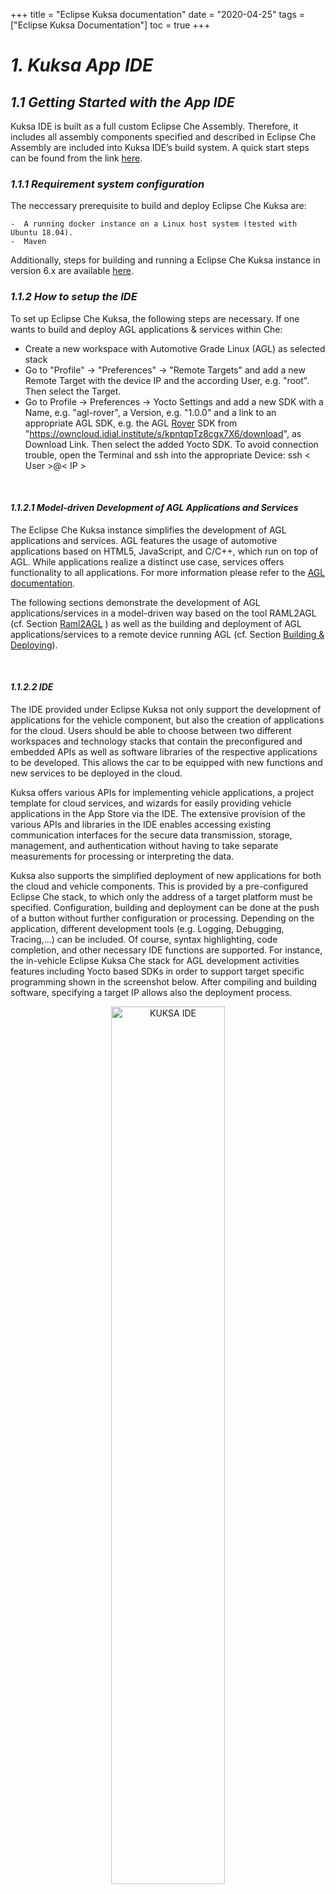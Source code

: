 +++
title = "Eclipse Kuksa documentation"
date = "2020-04-25"
tags = ["Eclipse Kuksa Documentation"]
toc = true
+++

# *1. Kuksa App IDE*

## *1.1 Getting Started with the App IDE*

Kuksa IDE is built as a full custom Eclipse Che Assembly. Therefore, it includes all assembly components specified and described in Eclipse Che Assembly are included into Kuksa IDE’s build system. A quick start steps can be found from the link [here](https://kuksa-che-ide.readthedocs.io/en/latest/quick/index.html).

### *1.1.1 Requirement system configuration*

The neccessary prerequisite to build and deploy Eclipse Che Kuksa are:
    
    -  A running docker instance on a Linux host system (tested with Ubuntu 18.04).
    -  Maven
  
Additionally, steps for building and running a Eclipse Che Kuksa instance in version 6.x are available [here](https://kuksa-che-ide.readthedocs.io/en/latest/).

### *1.1.2 How to setup the IDE*

To set up Eclipse Che Kuksa, the following steps are necessary. If one wants to build and deploy AGL applications & services within Che:

- Create a new workspace with Automotive Grade Linux (AGL) as selected stack
- Go to "Profile" → "Preferences" → "Remote Targets" and add a new Remote Target with the device IP and the according User, e.g. "root". Then select the Target.
- Go to Profile → Preferences → Yocto Settings and add a new SDK with a Name, e.g. "agl-rover", a Version, e.g. "1.0.0" and a link to an appropriate AGL SDK, e.g. the AGL [Rover](https://github.com/app4mc-rover) SDK from "https://owncloud.idial.institute/s/kpntqpTz8cgx7X6/download", as Download Link. Then select the added Yocto SDK.
To avoid connection trouble, open the Terminal and ssh into the appropriate Device: ssh < User >@< IP >

&nbsp;

#### *1.1.2.1 Model-driven Development of AGL Applications and Services*

The Eclipse Che Kuksa instance simplifies the development of AGL applications and services. AGL features the usage of automotive applications based on HTML5, JavaScript, and C/C++, which run on top of AGL. While applications realize a distinct use case, services offers functionality to all applications. For more information please refer to the [AGL documentation](https://docs.automotivelinux.org/docs/apis_services/en/dev/).

The following sections demonstrate the development of AGL applications/services in a model-driven way based on the tool RAML2AGL (cf. Section [Raml2AGL](https://github.com/eclipse/kuksa.ide/tree/master/che-6#raml2agl) ) as well as the building and deployment of AGL applications/services to a remote device running AGL (cf. Section [Building & Deploying](https://github.com/eclipse/kuksa.ide/blob/master/che-6/building-and-deploying)).

&nbsp;

#### *1.1.2.2 IDE*

The IDE provided under Eclipse Kuksa not only support the development of applications for the vehicle component, but also the creation of applications for the cloud. Users should be able to choose between two different workspaces and technology stacks that contain the preconfigured and embedded APIs as well as software libraries of the respective applications to be developed. This allows the car to be equipped with new functions and new services to be deployed in the cloud.

Kuksa offers various APIs for implementing vehicle applications, a project template for cloud services, and wizards for easily providing vehicle applications in the App Store via the IDE. The extensive provision of the various APIs and libraries in the IDE enables accessing existing communication interfaces for the secure data transmission, storage, management, and authentication without having to take separate measurements for processing or interpreting the data.

Kuksa also supports the simplified deployment of new applications for both the cloud and vehicle components. This is provided by a pre-configured Eclipse Che stack, to which only the address of a target platform must be specified. Configuration, building and deployment can be done at the push of a button without further configuration or processing. Depending on the application, different development tools (e.g. Logging, Debugging, Tracing,...) can be included. Of course, syntax highlighting, code completion, and other necessary IDE functions are supported. For instance, the in-vehicle Eclipse Kuksa Che stack for AGL development activities features including Yocto based SDKs in order to support target specific programming shown in the screenshot below. After compiling and building software, specifying a target IP allows also the deployment process.

<p style="text-align:center;">
	<a href="Kuksa_IDE.png">
		<img src="Kuksa_IDE.png"
			alt="KUKSA IDE" width="60%">
	</a>
</p>

In order to make new applications applicable to a greater amount of vehicles, applications need to be centrally checked, managed, and organized with regard to various in-vehicle derivatives and variants in such a way that only vehicle-appropriate applications are accessible. Similar to a Smartphone App Store, it has to be possible to add new functions and applications to their vehicle or perform updates or upgrades. Therefore, standardized interfaces of the in-vehicle and cloud platforms are required and they must offer the most diverse and yet simple infrastructure for vehicle owners. Authentication methods, security concepts, variant management, and suitable data transmission technologies in combination with the publicly accessible ecosystem form mandatory components as well as the difference to existing solutions. [Click](https://www.eclipse.org/community/eclipse_newsletter/2018/july/kuksa.php) here to read more.

&nbsp;

{{< myshortcodes>}}

### *1.1.3 Writing your first Kuksa In-Vehicle App*
Kuksa Demo-Apps for the In-Vehicle platform can be found from the repository link [here](https://github.com/eclipse/kuksa.apps/tree/master/invehicle-apps).

{{< /myshortcodes>}}

&nbsp;

{{< myshortcodes>}}
### *1.1.4 Writing your first Kuksa Cloud App*
Demo Kuksa Cloude App can be found from the repository link [here](https://github.com/eclipse/kuksa.apps/tree/master/cloud-apps). However, by the time of preparing this document, the repository content was void.
{{< /myshortcodes>}}

&nbsp;

{{< myshortcodes>}}
### *1.1.5 Testing your Apps*
{{< /myshortcodes>}}

&nbsp;

{{< myshortcodes>}}
### *1.1.6 Deploying your Apps*
{{< /myshortcodes>}}

&nbsp;

{{< myshortcodes>}}
### *1.1.7 Install your In-Vehicle App in your car (see In-Vehicle platform Getting Started)*
{{< /myshortcodes>}}

&nbsp;

{{< myshortcodes>}}
### *1.1.8 Install your Cloud App in your Cloud (see Cloud platform Getting Started)*
{{< /myshortcodes>}}

&nbsp;


## *1.2 Kuksa App examples*
The eclipse Che doesn’t provide a standard mechanism to add custom sample projects during build time. Therefore, Kuksa IDE provides an easy and straight forward mechanism to append them to ones provided by Eclipse Che during build time. [Sample Projects](https://gitlab-pages.idial.institute/pedro.cuadrachamorro/kuksa-ide/samples/index.html) can be found from this link.

&nbsp;
&nbsp;
&nbsp;


# *2. Kuksa In-Vehicle platform*

## *2.1 Getting started with the In-vehicle platoform*

[Eclipse Kuksa](https://www.eclipse.org/kuksa/) includes an open and secure cloud platform that interconnects a wide range of vehicles to the cloud via open in-car and Internet connection and is supported by an integrated open source software development ecosystem. The Eclipse Kuksa project conatins a set of repositories and this repo is one among those that contains in-vehicle platform code and also contains required layers and bindings to build a Kuksa adapted AGL (Automotive Grade Linux) distribution. The in-vehicle platform is primarily designed to work with AGL. However the individual components found in [this repo](https://github.com/eclipse/kuksa.invehicle) could be used on other platforms as well.

Kuksa is a wrapper project around Automotive Grade Linux (AGL). From its side, AGL uses Yocto/Bitbake building system to build an automotive domain specific Linux distribution. Therefore, this projects provides a building system that adds Kuksa's specific Bitbake layers on top of the original AGL. The scripts in this project help ease the process of building an AGL image by simple using a few commands. This project includes the yocto recipes found in meta-kuksa project.

&nbsp;

### *2.1.1 Required System Configuration (HW/SW)*

In order to Build the Image/SDK with cmake scripts, the required system configuration both (hardware and software) are:

    - Ubuntu 16

    - Fast Internet connection.

    - Minimum of 100 GB memory.

    - Some patience as it takes about 8 hours the first time.

To build the Image/SDK, run;
    
    cd <agl-kuksa-root>
    mkdir build
    cd build
    cmake ..
    make <agl-kuksa-target>

Where \<agl-kuksa-target> can be;

    agl-kuksa-sdk: AGL kuksa image and SDK
    agl-kuksa: AGL kuksa Image only
    Other Targets to follow.

The output images can be seen at \<agl-kuksa-root>/build/images and the SDKs at \<agl-kuksa-root>/build/sdk.

To set up and build the Image using yocto/bitbake, the necessary prerequisites are: 


    Need Ubuntu 16

    Fast Internet connection.

    Minimum of 100 GB memory.

    Some patience as it takes about 8 hours the first time.

&nbsp;

### *Steps*

#### *Setup the machine*

Install the necessary packages:
    
    sudo apt-get install gawk wget git-core diffstat unzip texinfo gcc-multilib build-essential chrpath socat libsdl1.2-dev xterm cpio curl

Then set up the repo tool. Repo tool is used to download the recipes for AGL image.
    
    export AGL_TOP=$HOME/workspace_agl; mkdir -p $AGL_TOP
    mkdir -p ~/bin ; export PATH=~/bin:$PATH ;curl https://storage.googleapis.com/git-repo-downloads/repo > ~/bin/repo; chmod a+x ~/bin/repo

Then download the Funky Flounder version of AGL. This version has been tested and is recommended.

    cd $AGL_TOP ;repo init -b flounder -m flounder_6.0.1.xml -u https://gerrit.automotivelinux.org/gerrit/AGL/AGL-repo ;repo sync

&nbsp;

#### *Start Building*
Start the build system and would take about 7 hours to complete if you are running for the first time, so you could take a nap :P. The Yocto/bitbake build system has a caching mechanism and hence from the next time on, this would only take a few minutes.

    source meta-agl/scripts/aglsetup.sh -m raspberrypi3 agl-demo agl-netboot agl-appfw-smack ; bitbake agl-demo-platform

&nbsp;
#### *Adding Kuksa layers*
Go to $HOME/workspace_agl/build/conf folder and open bblayers.conf file.

Append the following lines to the end of the file.

    BBLAYERS =+ " \
        ${METADIR}/meta-kuksa \
        ${METADIR}/meta-kuksa/meta-kuksa-bsp \
        ${METADIR}/meta-virtualization \
    "
Now copy the meta-kuksa folder (Link : https://github.com/eclipse/kuksa.invehicle/agl-kuksa) into the $HOME/workspace_agl directory.

&nbsp;

### *2.1.2 Set up the platform*
To get started with In-Vehicle platform: AGL KUKSA Build and Run on Raspberry Pi 3 / Compute Module 3 (Lite) can be found from the link [here](https://github.com/eclipse/kuksa.invehicle/tree/master/agl-kuksa).

&nbsp;
#### *Building for the Raspberry Pi Compute Module 3 (Lite)*

To build for the Raspberry Pi CM3 (Lite) platform, go to $HOME/workspace_agl/build/conf folder and open local.conf file.

Append the following lines to the end of the file.

    KERNEL_IMAGETYPE = "zImage"

&nbsp;

#### *Configure meta-kuksa layer*

The Kuksa layer contains recipes for the APIs and Apps contained in Eclipse Kuksa In-vehicle repo.

The AGL image with meta-kuksa layer adds w3c-visserver-api and elm327-visdatafeeder as systemd services. It will install the datalogger apps in the respective locations /usr/bin/datalogger-\<PROTOCOL>.

&nbsp;

#### *Set up wifi*

*NOTE. Ignore this step if wifi is not required.*

With meta-kuksa layer the wifi connection could be set up while building an Image so that the target device connects to the specified wifi, which make it easier to ssh into the device. The wifi settings could be configured by modifying the meta-kuksa/recipes-devtools/wifi-conf/files/wifi_default.config file. Update the "Name" and the "Passphrase" of the wifi you want the device to connect to. More more secured wifi connection please refer to the link.

&nbsp;

#### *configure Bluetooth connection with ELM 327 bluetooth adapter*

The elm327-datafeeder service connects to an ELM327 Bluetooth adapter to retrieve data from the vehicle. Hence the bluetooth connection with the ELM327 adapter needs to be established before the service starts. The BT connection can be configured by Updating the MAC-Address of the adapter along with its pairing PIN. The MAC-Addr and PIN can be updated in *meta-kuksa/recipes-elm327-visdatafeeder/elm327-visdatafeeder/files/bt_setup.sh*

Update the fields

<p style="text-align:center;">
	<a href="bt_setup.png">
		<img src="bt_setup.png"
			alt="Bluetooth connection setup" width="60%">
	</a>
</p>

Now, build image with Kuksa layers:

    source meta-agl/scripts/aglsetup.sh -m raspberrypi3 agl-demo agl-netboot agl-appfw-smack ; bitbake agl-demo-platform

This would take a few minutes to execute and at the end of the process the bootable image for RaspberryPi 3 will be found in the below location

    $HOME/workspace_agl/build/tmp/deploy/images/raspberrypi3

&nbsp;

### *2.1.3 Connect the platform to Kuksa portal*

Once the image is ready, burn it onto a SD-card and boot up the image on RPi3. The w3c-visserver-api requires the vss_rel_1.0.json file to set up the vss tree structure. This file can be copied to the */usr/bin/w3c-visserver* folder by using scp command (sample file is available under https://github.com/GENIVI/vehicle_signal_specification or could also be generated using the tools in the repo). Once the file has been copied reboot the RPi3.

&nbsp;

#### *Launch Datalogger apps*

The Datalogger apps connect to a remote HONO-Instance and hence the IP-address of the Hono-Instance needs to be updated. The datalogger apps are already installed if you have followed the above steps. Now update the Hono configuration in the /usr/bin/datalogger-*/start.sh with valid IP-address for the respective adapters (e.g., HTTP and MQTT), Port, Device and password for Hono.

And you could start the datalogger apps by executing ./usr/bin/datalogger-*/start.sh

The apps connect to the w3c-visserver service using a websocket connection and retrieves Signal.OBD.RPM and Signal.OBD.Speed values to send to hono by packing the retrieved data into a json which looks like this {SPEED:xxx} & {RPM:yyy}

The Datalogger example for kuksa-app which connects to the w3c-visserver service via Websocket and talks to the Eclipse Hono MQTT adapter are :- [DataLogger-HTTP app](https://github.com/eclipse/kuksa.invehicle/tree/master/datalogger-http) and [DataLogger-Mqtt](https://github.com/eclipse/kuksa.invehicle/tree/master/datalogger-mqtt).

&nbsp;

{{< myshortcodes>}}
### *2.1.4 Search for an In-Vehicle App*
{{< /myshortcodes>}}

&nbsp;

### *2.1.5 Install an In-Vehicle App*

In-vehicle application software installation/update

– Admin user shall be able to perform a command to install or update In-vehicle application software from management web page of OTA server. For this purpose, OTA server shall send a message to the OTA client running on In-vehicle platform.
This message shall include the name of last version of the software and binary file repository link of the software.

– OTA client shall handle the message coming from OTA server and install or update In-vehicle application software from the binary file repository link. OTA client shall reply a message to the OTA server about the status of installation (succeeded or failed).

– OTA client shall display a status message on HMI after software installation process is completed.

– OTA server shall keep and maintain the data as a time series data in OTA server database.

&nbsp;

#### *Installing RoverApp*

This tutorial [link](https://app4mc-rover.github.io/rover-docs/content/installation.html#) contains how to set up a Rover-specific Raspbian image from scratch and the basic workflow to run the Roverapp applications.

&nbsp;

{{< myshortcodes>}}
### *2.1.6 Test the In-Vehicle App*
{{< /myshortcodes>}}

&nbsp;

{{< myshortcodes>}}
## *2.2 Configure the In-Vehicle platform*
{{< /myshortcodes>}}

&nbsp;

## *2.3 Overview of the In-Vehicle platform and its architecture.*

&nbsp;

### *In-Vehicle Platform*
The Kuksa environment is created to provide addon services to the connected vehicles. This provides a complite functionality of the vehicles through deploying the *Apps* on the in-vehicle platform. Therefore, three layers of components are required to enable this purpose:

**Core Layer**: Contains the in-vehicle platform components, such as operating system and application runtime. It, furthermore, allows the vehicle owner to interact with the vehicle, e.g., via smartphone access. In addition, it provides an intrface to the 5G infrastructure similar to the core layer of the cloud back-end. 

**API / Binding Layer**: consists of relevant APIs and components for internal and external communication.

**Application Layer**: It represents the arrangement of all Apps that are running within the in-vehicle platform.

The in-vehicle platform addtionally provides means for rertrieving telemetry data collected by the vehicle itself as well as a human machine interface (HMI ) for user interaction.

&nbsp;

### *In-vehicle connectivity*

This section provides an overview of the communication protocols that are currently used in the existing automotive architectures as well as their interconnections in the Electrical / Electronic (E/E) in-vehicle architecture.
The scope of these protocols defines the in-vehicle communication interfaces for
the APPSTACLE platform. 

#### *Protocols*

Automotive protocols are classified by the Society of Automotive Engineers (SAE) into four categories according to the transmission rate and their role in the automotive architecture. Specifically, Class A defines the protocols that are used for convenience systems (e.g. lighting, windows, seatcontrols) and require inexpensive, low-speed communication. Class B defines the protocols supporting instrument cluster or vehicle speed communication and require medium-speed communication. Furthermore, Class C is defined for real-time control ECUs such as the engine, braking and steer-by-wire and require high-speed communication. Finally, telematics systems usually require higher communication speed for multimedia (audio / video) and navigation, and therefore SAE defined the additional Class D communications. All four protocol Class categories are illustrated in <span style="color:lightblue">Table 1</span> along with the protocols that belong to each category and are used for in-vehicle communication in terms of their characteristics.

<p style="text-align:center;">
	<a href="AutomotiveNetwork.png">
		<img src="AutomotiveNetwork.png"
			alt="Automotive network" width="60%">
	</a>
</p>

&nbsp;

**Table 12.: Characteristics of the communication protocols**

|Bus|LIN|CAN|CAN FD|FlexRay|MOST|Automotive Ethernet|
|---|----|----|----|----|----|----| 
|Used in Application domains Message transmission Access control Maximum Data Rate Protocol Class | Subnets Body Soft Synchronous Polling 20 kbps A|Soft real-time Powertrain, Chassis Asynchronous CSMA/CA 1 Mbps BC| Soft real-time a a CSMA/CA 10 Mbps D|Hard real-time Chassis, Powertrain Synchronous and Asynchronous TDMA 10 Mbps D | Multimedia Multimedia and Telematics Synchronous and Asynchronous CSMA/CA 24Mbps D| Multimedia Telematics and active safety Synchronous and Asynchronous CSMA/CD 100Mbps D| 
 
&nbsp;

#### *Architectural Overview of In-vehicle*

Modern automotive embedded systems consist of several subsystems, which are comprised of one or several Electronic Control Units (ECUs). In turn, the ECUs are made up of a micro-controller and a set of sensors and actuators. They are able to communicate through the transmission of electronic or optical signals through a dedicated communication unit. The subsystems that rely on network communication in automotive systems are divided into five main categories: power train, chassis, body, HMI, and telematics (illustrated in <span style="color:lightblue">Figure 3</span>). Each subsystem uses a different protocol to communicate, which is selected based on the architectural requirements and the subsystem functionality. Specifically, the powertrain domain is related to the systems that participate in the longitudinal propulsion of the vehicle,including engine, transmission and all subsidiary components. This domain is supported by a dedicated subsystem called Drive CAN using the Controller Area Network (CAN) for data exchange. The chassis domain refers to the four wheels and their relative position and movement; in this domain the systems are mainly steering and braking. In this subsystem category we find two protocols that are used for high-critical communication, namely CAN and FlexRay, as well as the Local Interconnect Network (LIN) for the lower critical functionalities (e.g. door locking, window raising / lowering). According to the EAST-EEA 1 project definition the body domain includes the entities that do not belong to the vehicle dynamics (i.e., being those that support the car’s user) such as airbags, wipers, lighting, etc. Today’s cars sometimes use two CAN buses (peripheral CAN and body CAN) which interconnect the ECUs of the comfort domain. The telematics domain includes the equipment allowing information exchange between electronic systems and the driver (displays and switches). Such interactions are possible through the infotainment subsystem that is supported by the MOST protocol. Finally additional peripheral systems (e.g.,cameras) allow the in-vehicle system to monitor and extract information from its physical environment through the use of Automotive Ethernet technologies. All the aforementioned systems are able to exchange data through a central gateway (<span style="color:lightblue">Figure 3</span>) that is able to map (through packet encapsulation) or forward messages from one subsystem to another.

1. It enables communication with the infotainment unit or the ECUs internal to the vehicle.
2. Telemetry data or data specified in the Cloud platform related to internal vehicle functionality.
    * Vehicle diagnostics (e.g. health monitoring).
    * System metadata (which components are present, heartbeats etc).
3. Interacts with the in-vehicle HW for data gathering and with the ex-vehicle connectivity for data forwarding.
4. One component per vehicle with different interfaces according to the employed protocols.
5. Information about the protocols used in the internal vehicle architecture.
    * Depending on the chosen protocols: what components are communicating what information.
    * Development of software modules for handling data for each protocol.

### *Ex-vehicle connectivity*

The technology evolution in the automotive vehicles contributed to the demands for smarter mobility solutions. These solutions are focused on several types of V2X communication:

* Vehicle-2-Vehicle (V2V)
* Vehicle-2-Infrastructure/Infrastructure-2-Vehicle (V2I,I2V)
* Vehicle-2-Pedestrian (V2P) / Pedestrian-2-Vehicle (P2V)
* Vehicle-2-Network (V2N) / Network-2-Vehicle (N2V), 5) Infrastructure-2-Network (I2N) / Network-2-Infrastructure (N2I).

These types along with their interactions are demonstrated below.

<p style="text-align:center;">
	<a href="V2XCommunicationType.png">
		<img src="V2XCommunicationType.png"
			alt="V2X communication types" width="60%">
	</a>
</p>

The units supporting V2X communication are:

* *RoadSide unit (RSU)*: It is connected to road sensors (e.g. induction loops, cameras) and a local control center, such that it performs actions or exchanges critical information other vehicles or servers about road or traffic management.
* *OnBoard unit (OBU)*: The on-board unit (OBU) is a radio built-in vehicle device mounted on each vehicle that transmits vehicle data (i.e. identification and location) to a transponder. The OBU itself is a transponder, that is, a data exchange takes place automatically and only on request of one of the participating devices. It allows Vehicle-to-Vehicle (V2V) and Vehicle-to-Infrastructure (V2I, I2V) communications with other OBUs or RSUs.
* *Backend server* : It is composed by a PKI, traffic management and roadside unit management servers, all accessible via the RSU’s or cellular base stations. In order to facilitate this evolution a couple of solutions were defined that are split into 3 main categories:
* *5G radio access technologies*: This technology provides wide area, broadband access. The 5G technology is currently in the process of conceptual development and standardization by the World Radiocommunication Conference (WRC). The 5G technology is expected to have a specific V2X aspect of the 5G technology in a practical scale after 2020. However, in this document we are leveraging the limited standardization to illustrate conceptually its main scope and architectural view.
* *Pre-5G radio access technologies*: Multiple cellular technologies were identified by the ETSI 3rd Generation Partnership Project (3GPP), LoRa Alliance and other organizations, such as Narrowband IoT , Long Term Evolution for Machines (LTE-M), LoRA are considered. Even though these technologies are already used in V2P/P2V, the main challenge when adopting them in other V2X communication types are reliability and safety, which are currently not addressed in the scope of Low-Power Wide Area Networks (LPWAN). 
* *Non-cellular technologies providing wireless access*: IEEE has defined different standards for wireless communication, such as 802.11ac and 802.11p, however only 802.11p is flexible in terms of throughput and offers higher reliability, even though its maximal throughout is more limited than 802.11ac (from 3 to 27 Mbps raw data rate). The reason behind this is that 802.11p was designed particularly for for safety-related Vehicular Ad-hoc NETworks (VANET), including the V2V and V2I/I2V concepts. IEEE 802.11p technology is currently fully specified and already deployed in different locations. The following paragraphs start with a description of the scenarios supported by 802.11p communi-cation and cellular communication. This is followed by a description on both the 802.11p and 5G technologies. In the scope of this section we focus on these two technologies, because, to the best of our knowledge, they are considered as the leading candidates for V2X communication. 


**Property:**
1. It enables outward and inward communication between the vehicle and the external entity.
2. No data processing as such.
    * Re-Packs the data received from bus to appropriate format for the external entity and vice versa.
3. It has the direct connection to the BUS and no direct user interaction.
4. There will be multiple instances in the minimum two cases.
5. Driver for hardware component.
    * (Since Development Stage) Need manual configuration at the moment for 5G mm Radio.


### *App Runtime*

**Property:**
1. The APP Runtime provides the environment for executing APPs and starts / stops APPs. It has to provide and control resources for the APP, enforce access control (permissions), and isolate APPs from each other.
2. APPs, configuration data (permissions, options, ...), APP data.
3. The APP Runtime permits or denies communication between APPs, or APP and backend (depending on "the policy"). The APP Runtime obtains APPs from the marketplace. It can be configured by the OEM and/or the vehicle owner (via backend and/or an in-vehicle user interface; probably also by devices [with authorization]).
4. There is one APP Runtime per in-vehicle platform. It could be part of the operating system.
5. Initialisation / start up: The APP Runtime is started during the (secure) boot process. It can be configured by the OEM and the vehicle owner (details are left open in this document), e.g., to configure permissions ("the policy").

### *Automotive API*

The Application Programming Interface (API) for vehicles are introduced and discussed in here. The automotive APIs try to achieve (a) merging the potentially very complex device and network structure of a car into a single virtual device and (b) hiding the differences between manufacturers, models and makes behind a common interface. On the other hand these interfaces strongly differ in their scope (data-subset or use-case), technological approach and creators.

#### *AUTOSAR*

AUTomotive Open System ARchitecture (AUTOSAR) is a cooperation between car manufacturers, OEMs and tool manufacturers and defines a software development paradigm for Electronic Control Units (ECUs) in the automotive domain. In order to separate the development process of application software from the chosen ECU hardware platform, AUTOSAR is introducing a layer model with the three layers Application Software, Runtime Environment and Basic Software.

<p style="text-align:center;">
	<a href="AutosarLayerModel.png">
		<img src="AutosarLayerModel.png"
			alt="Autosar Layers" width="60%">
	</a>
</p>

The top layer is formed by the application software. It is divided into software components, each of which realizes a part of the application and can consume and provide data via so-called ports. Any communication that does not take place via port connections is forbidden. A port is classified via a port interface (here referred to as interface). Two ports can only be connected to each other if both ports use compatible interfaces.
Two important communication paradigms, that are selected by interfaces, are client-server and sender-receiver communication. For client-server communication, a server component provides functions (C, C++) which can be called by clients. A 1:n communication is also possible (i. e. a server can provide its functionality to several clients). In sender-receiver communication, a sender provides data that can be consumed by receiver components. Both 1:n and m:1 communication is possible here (i.e. a date can be consumed by several components or several senders provide a date for one receiver concurrently). Many-to-many communication is not provided.

The lower layer consists of the basic software and contains the hardware drivers, the operating system and the communication stack. The communication stack handles communication from and to other ECUs that are connected via network interfaces like CAN, LIN, Flexray, automotive Ethernet, etc.

All communication, whether between software components on the upper level or between software components and basic software on the lower level, is realized via the runtime environment (RTE), which forms the middle layer. The RTE specification document defines a schema for API functions (C, C++), which are usually generated by code generators of the AUTOSAR modeling tools according to the modeled communication between software components and basic software. All communication must take place via the (generated) API functions. Other communication is not permitted. Likewise, all communication interfaces must be defined at the time of development, which makes it impossible to dynamically extend the software architecture at runtime.

**Property:**
1. The Automotive API provides an interface to in-vehicle data for APPs (and cloud ser-vices? other entities??). An (operating system) service ("Automotive API server") implements the Automotive API, for instance similar to the "Vehicle Information Service" specified by the W3C.
2. Vehicle data (sensor data, diagnosis information, configuration of vehicle components, vehicle status information, ...).
3. It can be used by APPs (and cloud services, etc.) to retrieve information from the vehicle, to send data to in-vehicle components, and to write (vehicle) configuration data.
4. There is one Automotive API per in-vehicle platform.
5. Initialisation / start up: The "Automotive API" service is started during the (secure) boot process.


### *Apps*

**Property:**
1. (In-vehicle) APPs are programs that provide new features to the vehicle.
2. App data (depends on APP / use case).
3. APPs are executed and controlled by the APP Runtime and can access in-vehicle data via the Automotive API. They can communicate with other entities via connectivity APIs (cf. architecture picture). If permitted (by "the policy"), they might communicate with cloud services (backend providers) and other APPs, and they could interact with the driver via a GUI (if available). APPs can access resources via the APP Runtime (subject to "the policy"). A user can install APPs from the Marketplace in the vehicle.
4. There can be multiple APPs per in-vehicle platform.
5. Initialisation / start up: APPs are started by the APP Runtime. Configuration data depends on the APP / use case.

### *Device Management Client*

**Property:**
1. The DM is responsible for keeping the devices compliant to the whole system land-scape. This starts with building up a base in communication and process protocols. It is also providing features for securely enrolling new devices, governing and con-figuring them while being out in the field, monitoring and debugging their behavior remotely and maintaining the devices with software updates. Four subjects can be distinguished:
    * Enrollment includes provisioning and authentication for bringing new devices into an IoT landscape. The authentication assures that only trust-worthy devices are added to the network and connected to cloud services. Also only authorized users should be able to bring in new devices and gain access according to their roles granted.
    * Governing contains features for controlling and configuring devices. As IT systems are often under a constant development, some parts change and so do some of their constants, for example network addresses or ports.
    * Monitoring keeps an eye on all components of the system and their status. Reports and alerts for incidents are raised and logged. An on-time awareness of system issues is enabled. For diagnosis and solving software bugs it is also imperative to load log dumps remotely from devices.
    * Maintenance with the ability to distribute and apply software updates is the fourth subject. The device management assures that the update is delivered and applied to the device according to the present constraints. Feedback mechanisms answer back to the cloud for a detailed status of the update.
2. **Process**
    * System states
    * Application states
    * Update states
    * Management Calls
    * Push Calls
    * Alarms
    * Enrollment policies
    * Updates, Update scheduling
    * Inventory Hardware/Software listings
    * Communication requests
 
   **Provides**
    * Access to resources through OMA-DM Management Objects (http://www.openmobilealliance.org/wp/OMNA/LwM2M/LwM2MRegistry.html)
        * Management access through LwM2M)
    * Push Service (for notifying in-vehicle Applications form the cloud)
    * Monitoring Service
    * Update Service (Maintenance)
    * Keep-Alive Signal Service
    * Inventory Hardware/Software
    * Enrollment Service
    * Control Service (e.g. shutdown certain components)
3. **Apps, OS: (Re-)Configure, Update**
    * ECU: Flashing/Updating ECUs
    * Apps: Notify/Wake Up through push
    * HW/SW: Read Inventory
    * HW/SW: access on resource (if Management Object is defined)
    * User: Update scheduling
4. **The DM can only exist once per vehicle. But it is split into its functional groups (subjects). A hierarchical design of distributed DMs in a vehicle might be the subject of another design.**
5. **Authentication Set (MAC, UUID, Public Key)**
    * Cloud contact
        * Address of DM at the desired cloud
        * Certificate

### *Operating System (OS)*

1. **The Operating System is the backbone any platform where it operates including In-vehicle platform. We also consider drivers as being part of the Operating system.**

*Operating System*
* consists of kernel and user space components
* provides security
* I/O and networking services to applications running in user space
* runs on bare metal or hypervisor
* OS kernel provides:
    * processes/thread management including scheduling
    * inter process communication
    * memory management
    * access to underlying HW
    * networking stacks
    * I/O stacks
    * security subsystem include:
        * access control (e.g. MAC)
        * crypto and key management
        * integrity measurement
        * entropy pools and gatherig entropy from variouos sources It is also important to highlight that the security hardening of an OS scrucial to the platform and application security
2. **Process**
* data to/from underlying HW
* data to/from networking
* data to/from file system
* user input
* data exchanged between kernel and user space
* data exchanged between processes
* configuration data such as security policies, system settings,..

*Provide*
* System state information (running processes, CPU utilization, etc.)
* log data
* debug or diagnostics data if certain debug features are enabled
3. **Access to underlying HW**
    * peripherals
    * networking interfaces
    * any physical interface
    * HW based crypto and key management functionality
    * HW based TRNG (True Random Number Generator)
*   App-Runtime (transport layer)
    * Provide transport layer interface for Apps (inter-app communication, app to cloud backend communication)
    * Provide system level services (file access, etc.)
*   Device Management Client (transport layer)
    * Provide transport layer interface for communication with device management (cloud backend)
* 5G Infrastructure (data link layer)
    * Connection Management
*   Smartphone (data link layer)
    * Pairing
    * Connection Management
    * Data Transfer
* Net-IDS
    * Provides Interface to allow the Net-IDS to monitor network traffic.
4. Different subsystems on a vehicle may be running their own OSes
* whether on bare metal or virtualized
* whether micro kernel based, unikernel based or rich OS such as Linux
5. build and runtime OS configuration
    * for process, resource management, memory management, functionality, security,..
    * policies (e.g. security)
    * configuration of different processes
    * networking configuration
* User credentials

&nbsp;

## *2.4 Overview of the Kuksa In-Vehicle API*

The Kuksa In-Vehicle API implementation is based on [W3C Vehicle Information Service Specification](https://www.w3.org/TR/2018/CR-vehicle-information-service-20180213/). 

The implementation provides all the major funtionality defined in the above specification and also uses JWT Token for permissions handling with decent amount of uni-tests covering all the basic funtions. This project uses components from other open source projects namely

1. [Simple-WebSocket-Server](https://gitlab.com/eidheim/Simple-WebSocket-Server) which is under MIT license.
2. [jsoncons](https://github.com/danielaparker/jsoncons) which is under Boost Software license.
3. [jwt-cpp](https://github.com/Thalhammer/jwt-cpp) which is under MIT license.

The overall details on how to build and run W3C as well as details of W3C VIS Server Implementation can be found from the repo [link here](https://github.com/eclipse/kuksa.invehicle/tree/master/w3c-visserver-api).


&nbsp;

# *3. Kuksa Cloud Platform*

## *3.1 Getting started with the cloud platform*

This repo [link](https://github.com/eclipse/kuksa.cloud/tree/master/deployment) contains script directory and it's subdirectories help to setup and deployment of the Kuksa cloud. These scripts assume a running Kubernetes cluster which can be configured using kubectl. More information regarding the parameters of the scripts can be found within the respective script file of the [link](https://github.com/eclipse/kuksa.cloud/tree/master/deployment).

### *Structure*

The deployment scripts are divided into the following parts:

1. Azure for Azure-specific configuration that provides the basis of Kubernetes.
2. Eclipse HawkBit enables the deployment of the corresponding software update components, in particular the update server. Note that this step requires the installation of the command line tool kompose. Installation instructions can be found at http://kompose.io/
3. Eclipse Hono enables the deployment of a messaging infrastructure.
4. Kubernetes provides functions for the Kubernetes deployment of the Kuksa cloud.
5. Utils scripts that are included by other parts of the deployment infrastructure (e.g. handling static IP-addresses for the services). It is possible to set static IP-addresses and DNS entries for deployed services. For more details on that configuration see the Readme.md file in the utils directory.

&nbsp;

### *3.1.1 Required System Configuration*

To get started, the requied infrastructures are:

    Java 8
    Maven
    Spring-Boot and other dependencies(data-jpa, feign client,pagination)
    Vaadin
    Swagger (for Rest API documentation)

#### Prerequisites

Just run AppStoreApplication.java class.Spring boot has an embedded Tomcat instance. Spring boot uses *Tomcat7* by default, if you change Tomcat version, you have to define these configuration in *pom.xml*. But you have a few options to have embedded web server deployment instead of Tomcat like Jetty(HTTP (Web) server and Java Servlet container) or Java EE Application Server. You have to configure these replacements from default to new ones in *pom.xml*. 
For detail information, follow the [link](https://github.com/eclipse/kuksa.cloud/tree/master/kuksa-appstore).

{{< myshortcodes>}}
### *3.1.2 Installing and testing the Cloud platform*
{{< /myshortcodes>}}

&nbsp;

{{< myshortcodes>}}
### *3.1.3 Installing a Cloud App and its In-Vehicle App*
{{< /myshortcodes>}}

&nbsp;

{{< myshortcodes>}}
### *3.1.4 Testing the Cloud App*
{{< /myshortcodes>}}

&nbsp;

## *3.2 Configuring the Cloud platform*

- The Microsoft Azure Deployment contains the IP adresses and DNS names. This [link](https://github.com/eclipse/kuksa.cloud/tree/master/deployment/azure) explains the deployment of Azure. 
- Similarly, the [Eclipse hawkBit Deployment](https://github.com/eclipse/kuksa.cloud/tree/master/deployment/eclipse-hawkbit) repo link consists of neccessary deployment steps.  
- Deployment of Eclipse hawkBit can be found from the repo link [here](https://github.com/eclipse/kuksa.cloud/tree/master/deployment/eclipse-hawkbit).
- Eclipse Hono Deployment is available from this [link](https://github.com/eclipse/kuksa.cloud/tree/master/deployment/eclipse-hono).
- Kubernetes-specific functionality details can be accessed from the repo link [here](https://github.com/eclipse/kuksa.cloud/tree/master/deployment/kubernetes).

{{< myshortcodes>}}
## *3.3 Overview of the Cloud platform and its architecture*
{{< /myshortcodes>}}

&nbsp;

{{< myshortcodes>}}
## *3.4 Overview of the Kuksa Cloud API*
{{< /myshortcodes>}}

&nbsp;

{{< myshortcodes>}}
## *3.5 Marketplace presentation and features*
{{< /myshortcodes>}}

### *Marketplace Backend*

**Property:**
1. **Stores and manages the software and data artifacts related to the apps that are installed on the in-vehicle platform**
    * Initiates and controls the communication with the app provider backends
    * Interacts with potential payment providers, depending on the payment methods applied (Credit/Debit Card, SMS)
    * Stores the data related to registered users (vehicle owners and app developers)
    * Central hub for the interaction with app developers
    * Provides app data to the in-vehicle platforms via the device management back-end
    * Scan app software and data artifacts regarding vulnerabilities and malware
    * Question: Should in-app transactions be possible?
2. **Process**
    * User input via the Marketplace Frontend
    * Vehicle owner core data (Name, Address, Supported payment methods, User vehicle mappings (1 User, N Vehicles))
    * App developer core data (Name, Company, Address, Supported payment methods, Apps provided)
    * Transactional data regarding buying and returning apps (Transaction ID, Transaction status, Payment method applied, Vehicle Identification Number, Version of the app transferred

   **Provide**
    * Software and data artifacts that are provided by the app developers
    * Software (Compiled source code)
    * Data (Licenses, Documentation, Version history, Supported in-vehicle software platforms, Supported in-vehicle hardware platforms)
    * API/Frontend for app developer interaction (Transferring software and data artifacts to the backend, Receiving account and app related information, e.g. number of downloads or total revenue per app)
3. **Input**
    * Marketplace frontend (see informations listed above)
    * Payment provider backends (Handling of payment transactions)
    * App developer backends (Receiving data and software artifacts) Output
    * Marketplace frontend (Deliver data requested by the frontend, e.g., results for search queries)
    * In-vehicle platforms, via Device Management component (Software and dataartifcats regarding specific apps)
    * App developer backends (Transaction and evaluation data)
    * Identity Management (Requests for user authentication and authorisation)
4. **There should be only a single instance within the cloud backend**
5. **Deployment configuration regarding micro services**
        * External IP addresses
        * Ports
        * Connection to other services, e.g, Identity Management

### *Marketplace Frontend*

**Property:**
1. **Provides visual interface that enable the interaction with the Marketplace Backend**
    * Vehicle owners can search and order apps as well as initiate their transfer to the in-vehicle platform
    * Allows app developers to access app storage and monitoring data
    * Allows vechicle owners and app developers to edit their core data / profiles
2. **Process**
    * Core data (vehicle owner and app developer) entered via the visual interface
    * Query database regarding apps available for the specific in-vehicle platform
    * Software and data artifacts send by the app developers
    * Data referring to payment transaction, e.g., data exchange with payment providers 

   **Provide**
    * Visual interface depicts information regarding
        * Vehicle owner and app developer core data
        * App transactions
        * App search query results
3. **Input**
    * Vehicle owner
        * Enter and update core data
        * Fill out order forms
        * Search apps via query masks
    * App developer
        * Enter and update core data
        * Upload apps
        * Retrieve monitoring data
        
   **Output**
    * Vehicle owner
        * Display core data
        * Display app search queries
    * App developer
        * Display core data
        * Display monitoring data
4. **There exists only a single services within the backend**
    * There might be several container instances behind this service
5. **Deployment configuration regarding micro services**
      * External IP addresses
      * Ports 
      * Connection to other services, e.g, Marketplace Backend

In addition, the Eclipse Kuksa Appstore contains: 

### *Build Eclipse Kuksa App store*

* Purpose:
    * Build a Docker image for the Eclipse Kuksa Appstore and push it to a Docker registry
* Options:
    * DOCKER_REGISTRY_SERVER: Address of the Docker registry server, e.g. running on Microsoft Azure.
    * DOCKER_REGISTRY_USERNAME: Username to sign in to the Docker registry.
    * DOCKER_REGISTRY_PASSWORD: Password to sign in to the Docker registry.
    * DOCKER_REGISTRY_EMAIL: Email to sign in to the Docker registry.
* Stages:
    * Clone the Kuksa Git repository
    * Build with Maven
    * Build Docker image
    * Push Docker image to Docker registry
    * Final cleanup
    * Remove the clones Git repository

### *Deploy Eclipse Kuksa Appstore*

The pre-requisites and deployment workaround for Kuksa app store are available [here](https://github.com/eclipse/kuksa.cloud/tree/master/kuksa-appstore).


**Kuksa documentation version**
  
    |No.|  Author  | Ver.  | Date     | verified by | Remark    |
    |---|----------|-------|----------|-------------|-----------|
    |1. |  Kirubel | 0.1   |28.07.2019|    Nill     | No remarks|
  